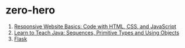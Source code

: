 # zero-hero
1. [Responsive Website Basics: Code with HTML, CSS, and JavaScript](https://www.coursera.org/learn/website-coding/)
2. [Learn to Teach Java: Sequences, Primitive Types and Using Objects](https://www.coursera.org/learn/teach-java-sequences-primitive-types-object/)
3. [Flask](https://github.com/augustine0890/zero-hero/blob/master/3_Flask/README.md)